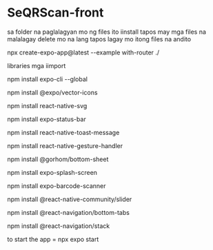 # SeQRScan-front
sa folder na paglalagyan mo ng files ito iinstall tapos may mga files na malalagay delete mo na lang tapos lagay mo itong files na andito

npx create-expo-app@latest --example with-router ./ 

libraries mga iimport

npm install expo-cli --global

npm install @expo/vector-icons

npm install react-native-svg

npm install expo-status-bar

npm install react-native-toast-message

npm install react-native-gesture-handler

npm install @gorhom/bottom-sheet

npm install expo-splash-screen

npm install expo-barcode-scanner

npm install @react-native-community/slider

npm install @react-navigation/bottom-tabs

npm install @react-navigation/stack


to start the app = npx expo start
